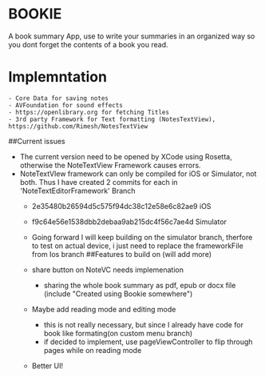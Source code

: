 #  BOOKIE
A book summary App, use to write your summaries in an organized way so you dont forget the contents of a book you read.

# Implemntation
    - Core Data for saving notes
    - AVFoundation for sound effects
    - https://openlibrary.org for fetching Titles 
    - 3rd party Framework for Text formatting (NotesTextView), https://github.com/Rimesh/NotesTextView
##Current issues 
- The current version need to be opened by XCode using Rosetta, otherwise the NoteTextView Framework causes errors.
- NoteTextVIew framework can only be compiled for iOS or Simulator, not both. Thus I have created 2 commits for each in 'NoteTextEditorFramework' Branch
    - 2e35480b26594d5c575f94dc38c12e58e6c82ae9 iOS 
    - f9c64e56e1538dbb2debaa9ab215dc4f56c7ae4d Simulator
    - Going forward I will keep building on the simulator branch, therfore to test on actual device, i just need to replace the frameworkFile from Ios branch
##Features to build on (will add more)
    -  share button on NoteVC needs implemenation
        - sharing the whole book summary as pdf, epub or docx file (include "Created using Bookie somewhere")

    - Maybe add reading mode and editing mode  
        - this is not really necessary, but since I already have code for book like formating(on custom menu branch)
        - if decided to implement, use pageViewController to flip through pages while on reading mode
        
    - Better UI!
